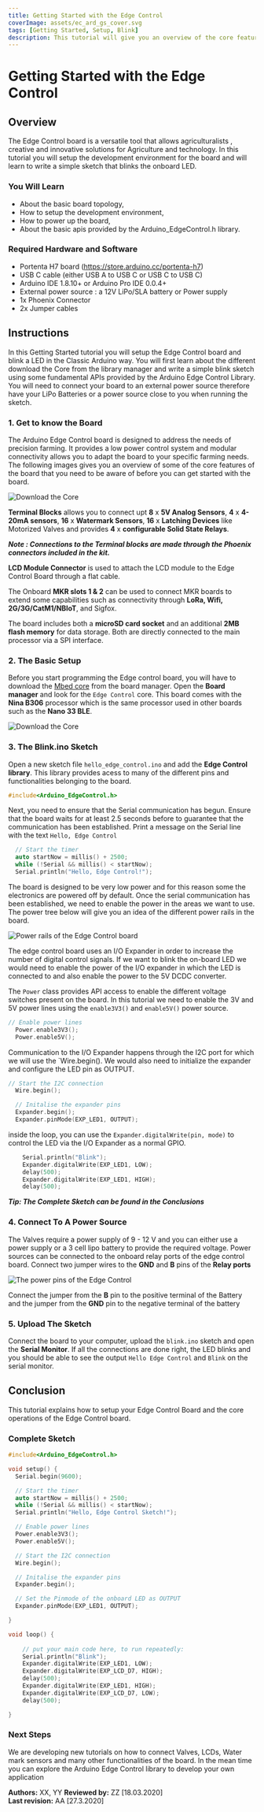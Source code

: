 ```yaml
---
title: Getting Started with the Edge Control
coverImage: assets/ec_ard_gs_cover.svg
tags: [Getting Started, Setup, Blink]
description: This tutorial will give you an overview of the core features of the board, setup the development environment and introduce the core apis required to program the board. 
---
```


# Getting Started with the Edge Control

## Overview
The Edge Control board is a versatile tool that allows agriculturalists , creative and innovative solutions for Agriculture and technology. In this tutorial  you will setup the development environment for the board and will learn to write a simple sketch that blinks the onboard LED. 

### You Will Learn
-   About the basic board topology, 
-   How to setup the development environment, 
-   How to power up the board, 
-   About the basic apis provided by the Arduino_EdgeControl.h library. 

### Required Hardware and Software
-   Portenta H7 board (<https://store.arduino.cc/portenta-h7>)
-   USB C cable (either USB A to USB C or USB C to USB C)
-   Arduino IDE 1.8.10+  or Arduino Pro IDE 0.0.4+ 
-   External power source : a 12V LiPo/SLA battery or Power supply 
-   1x Phoenix Connector 
-   2x Jumper cables 

## Instructions

In this Getting Started tutorial you will setup the Edge Control board and blink a LED in the Classic Arduino way. You will first learn about the different  download the Core from the library manager and write a simple blink sketch using some fundamental APIs provided by the Arduino Edge Control Library. You will need to connect your board to an external power source therefore have your LiPo Batteries or a power source close to you when running the sketch. 

### 1. Get to know the Board

The Arduino Edge Control board is designed to address the needs of precision farming. It provides a low power control system and modular connectivity allows you to adapt the board to your specific farming needs. The following images gives you an overview of some of the core features of the board that you need to be aware of  before you can get started with the board.  

![Download the Core](assets/ec_ard_gs_board_topology.svg)

**Terminal Blocks** allows you to connect upt **8** x **5V Analog Sensors**, **4** x **4-20mA sensors**, **16** x **Watermark Sensors**, **16** x **Latching Devices** like Motorized Valves and provides **4** x **configurable Solid State Relays**. 

***Note : Connections to the Terminal blocks are made through the Phoenix connectors included in the kit.***

**LCD Module Connector**  is used to attach the LCD module to the Edge Control Board through a flat cable.  

The Onboard **MKR slots 1 & 2** can be used to connect MKR boards to extend some capabilities such as connectivity through **LoRa, Wifi, 2G/3G/CatM1/NBIoT**, and Sigfox. 

The board includes both a **microSD card socket** and an additional **2MB flash memory** for data storage. Both are directly connected to the main processor via a SPI interface.

### 2. The Basic Setup

Before you start programming the Edge control board, you will have to download the [Mbed core](https://github.com/arduino/ArduinoCore-mbed) from the board manager. Open the **Board manager** and look for the `Edge Control` core. This board comes with the **Nina B306** processor which is the same processor used in other boards such as the **Nano 33 BLE**. 

![Download the Core](assets/ec_ard_gs_core.png)

### 3. The Blink.ino Sketch

Open a new sketch file `hello_edge_control.ino` and add the **Edge Control library**. This library provides acess to many of the different pins and functionalities belonging to the board. 

```cpp
#include<Arduino_EdgeControl.h>
```

Next, you need to ensure that the Serial communication has begun. Ensure that the board waits for at least 2.5 seconds before to guarantee that the communication has been established. Print a message on the Serial line with the text `Hello, Edge Control` 

```cpp
  // Start the timer 
  auto startNow = millis() + 2500;
  while (!Serial && millis() < startNow);
  Serial.println("Hello, Edge Control!");
```

The board is designed to be very low power and for this reason some the electronics are powered off by default. Once the serial communication has been established, we need to enable the power in the areas we want to use. The power tree below will give you an idea of the different power rails in the board. 


![Power rails of the Edge Control board](assets/ec_ard_gs_power_rail.png)

The edge control board uses an I/O Expander in order to increase the number of digital control signals. If we want to blink the on-board LED we would need to enable the power of the I/O expander in which the LED is connected to and also enable the power to the 5V DCDC converter. 

The `Power` class provides API access to enable the different voltage switches present on the board. In this tutorial we need to enable the 3V and 5V power lines using the `enable3V3()` and `enable5V()` power source. 

```cpp
// Enable power lines 
  Power.enable3V3();
  Power.enable5V();
```

Communication to the I/O Expander happens through the I2C port for which we will use the `Wire.begin(). We would also need to initialize the expander and configure the LED pin as OUTPUT. 

```cpp
// Start the I2C connection 
  Wire.begin();

  // Initalise the expander pins 
  Expander.begin();
  Expander.pinMode(EXP_LED1, OUTPUT);
```

inside the loop, you can use the `Expander.digitalWrite(pin, mode)` to control the LED via the I/O Expander as a normal GPIO.

```cpp
    Serial.println("Blink");
    Expander.digitalWrite(EXP_LED1, LOW);
    delay(500);
    Expander.digitalWrite(EXP_LED1, HIGH);
    delay(500);
```

***Tip: The Complete Sketch can be found in the Conclusions***

### 4. Connect To A Power Source 

The Valves require a power supply of 9 - 12 V and you can either use a power supply or a 3 cell lipo battery to provide the required voltage. Power sources can be connected to the onboard relay ports of the edge control board. Connect two jumper wires to the **GND** and **B** pins of the **Relay ports** 

![The power pins of the Edge Control](assets/ec_ard_connect_power_source.svg)

Connect the jumper from the **B** pin to the positive terminal of the Battery and the jumper from the **GND** pin to the negative terminal of the battery 

### 5. Upload The Sketch 

Connect the board to your computer, upload the `blink.ino` sketch and open the **Serial Monitor**. If all the connections are done right, the LED blinks and you should be able to see the output  `Hello Edge Control` and `Blink` on the serial monitor. 

## Conclusion
This tutorial explains how to setup your Edge Control Board and the core operations of the Edge Control board.

### Complete Sketch 

```cpp
#include<Arduino_EdgeControl.h>

void setup() {
  Serial.begin(9600);

  // Start the timer 
  auto startNow = millis() + 2500;
  while (!Serial && millis() < startNow);
  Serial.println("Hello, Edge Control Sketch!");

  // Enable power lines 
  Power.enable3V3();
  Power.enable5V();

  // Start the I2C connection 
  Wire.begin();

  // Initalise the expander pins 
  Expander.begin();

  // Set the Pinmode of the onboard LED as OUTPUT
  Expander.pinMode(EXP_LED1, OUTPUT);

}

void loop() {
    
    // put your main code here, to run repeatedly:
    Serial.println("Blink");
    Expander.digitalWrite(EXP_LED1, LOW);
    Expander.digitalWrite(EXP_LCD_D7, HIGH);
    delay(500);
    Expander.digitalWrite(EXP_LED1, HIGH);
    Expander.digitalWrite(EXP_LCD_D7, LOW);
    delay(500);

}
```

### Next Steps

We  are developing new tutorials on how to connect Valves, LCDs, Water mark sensors and many other functionalities of the board. In the mean time you can explore the Arduino Edge Control library to develop your own application 

**Authors:** XX, YY
**Reviewed by:** ZZ [18.03.2020]  
**Last revision:** AA [27.3.2020]
